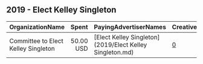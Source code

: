 ## 2019 - Elect Kelley Singleton 
|OrganizationName|Spent|PayingAdvertiserNames|CreativeUrls|Impressions|Genders|AgeBrackets|CountryCodes|BillingAddresses|CandidateBallotInformation|
|:---|---:|:---|:---|---:|:---|:---|:---|:---|:---|
|Committee to Elect Kelley Singleton|50.00 USD|[Elect Kelley Singleton](2019/Elect Kelley Singleton.md)|[0](https://www.snap.com/political-ads/asset/84d0763c38c7e8d9b333f985a7c2c567c3d44ddaa4d7eabaef21f90b3e49c677?mediaType=jpg)|8,294|||united states|US|Kelley Singleton|
